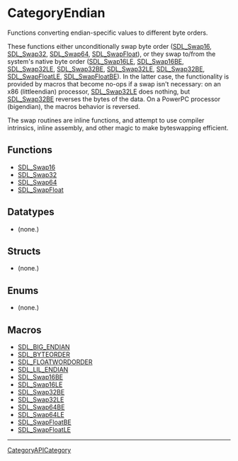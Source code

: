 # CategoryEndian

Functions converting endian-specific values to different byte orders.

These functions either unconditionally swap byte order
([SDL_Swap16](SDL_Swap16), [SDL_Swap32](SDL_Swap32),
[SDL_Swap64](SDL_Swap64), [SDL_SwapFloat](SDL_SwapFloat)), or they swap
to/from the system's native byte order ([SDL_Swap16LE](SDL_Swap16LE),
[SDL_Swap16BE](SDL_Swap16BE), [SDL_Swap32LE](SDL_Swap32LE),
[SDL_Swap32BE](SDL_Swap32BE), [SDL_Swap32LE](SDL_Swap32LE),
[SDL_Swap32BE](SDL_Swap32BE), [SDL_SwapFloatLE](SDL_SwapFloatLE),
[SDL_SwapFloatBE](SDL_SwapFloatBE)). In the latter case, the functionality
is provided by macros that become no-ops if a swap isn't necessary: on an
x86 (littleendian) processor, [SDL_Swap32LE](SDL_Swap32LE) does nothing,
but [SDL_Swap32BE](SDL_Swap32BE) reverses the bytes of the data. On a
PowerPC processor (bigendian), the macros behavior is reversed.

The swap routines are inline functions, and attempt to use compiler
intrinsics, inline assembly, and other magic to make byteswapping
efficient.

<!-- END CATEGORY DOCUMENTATION -->

## Functions

<!-- DO NOT HAND-EDIT CATEGORY LISTS, THEY ARE AUTOGENERATED AND WILL BE OVERWRITTEN, BASED ON TAGS IN INDIVIDUAL PAGE FOOTERS. EDIT THOSE INSTEAD. -->
<!-- BEGIN CATEGORY LIST: CategoryEndian, CategoryAPIFunction -->
- [SDL_Swap16](SDL_Swap16)
- [SDL_Swap32](SDL_Swap32)
- [SDL_Swap64](SDL_Swap64)
- [SDL_SwapFloat](SDL_SwapFloat)
<!-- END CATEGORY LIST -->

## Datatypes

<!-- DO NOT HAND-EDIT CATEGORY LISTS, THEY ARE AUTOGENERATED AND WILL BE OVERWRITTEN, BASED ON TAGS IN INDIVIDUAL PAGE FOOTERS. EDIT THOSE INSTEAD. -->
<!-- BEGIN CATEGORY LIST: CategoryEndian, CategoryAPIDatatype -->
- (none.)
<!-- END CATEGORY LIST -->

## Structs

<!-- DO NOT HAND-EDIT CATEGORY LISTS, THEY ARE AUTOGENERATED AND WILL BE OVERWRITTEN, BASED ON TAGS IN INDIVIDUAL PAGE FOOTERS. EDIT THOSE INSTEAD. -->
<!-- BEGIN CATEGORY LIST: CategoryEndian, CategoryAPIStruct -->
- (none.)
<!-- END CATEGORY LIST -->

## Enums

<!-- DO NOT HAND-EDIT CATEGORY LISTS, THEY ARE AUTOGENERATED AND WILL BE OVERWRITTEN, BASED ON TAGS IN INDIVIDUAL PAGE FOOTERS. EDIT THOSE INSTEAD. -->
<!-- BEGIN CATEGORY LIST: CategoryEndian, CategoryAPIEnum -->
- (none.)
<!-- END CATEGORY LIST -->

## Macros

<!-- DO NOT HAND-EDIT CATEGORY LISTS, THEY ARE AUTOGENERATED AND WILL BE OVERWRITTEN, BASED ON TAGS IN INDIVIDUAL PAGE FOOTERS. EDIT THOSE INSTEAD. -->
<!-- BEGIN CATEGORY LIST: CategoryEndian, CategoryAPIMacro -->
- [SDL_BIG_ENDIAN](SDL_BIG_ENDIAN)
- [SDL_BYTEORDER](SDL_BYTEORDER)
- [SDL_FLOATWORDORDER](SDL_FLOATWORDORDER)
- [SDL_LIL_ENDIAN](SDL_LIL_ENDIAN)
- [SDL_Swap16BE](SDL_Swap16BE)
- [SDL_Swap16LE](SDL_Swap16LE)
- [SDL_Swap32BE](SDL_Swap32BE)
- [SDL_Swap32LE](SDL_Swap32LE)
- [SDL_Swap64BE](SDL_Swap64BE)
- [SDL_Swap64LE](SDL_Swap64LE)
- [SDL_SwapFloatBE](SDL_SwapFloatBE)
- [SDL_SwapFloatLE](SDL_SwapFloatLE)
<!-- END CATEGORY LIST -->


----
[CategoryAPICategory](CategoryAPICategory)

